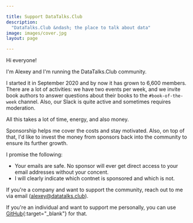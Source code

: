 ```yaml
---

title: Support DataTalks.Club
description:
  "DataTalks.Club &ndash; the place to talk about data"
image: images/cover.jpg
layout: page

---
```



Hi everyone!

I'm Alexey and I'm running the DataTalks.Club community.

I started it in September 2020 and by now it has grown to 6,600 members.
There are a lot of activities: we have two events per week, and we invite book 
authors to answer questions about their books to the `#book-of-the-week` channel.
Also, our Slack is quite active and sometimes requires moderation.

All this takes a lot of time, energy, and also money.

Sponsorship helps me cover the costs and stay motivated. Also, on top of that, I'd like to invest
the money from sponsors back into the community to ensure its further growth.

I promise the following:

* Your emails are safe. No sponsor will ever get direct access to your email
  addresses without your concent. 
* I will clearly indicate which contnet is sponsored and which is not.

If you're a company and want to support the community, reach out to me via email (alexey@datatalks.club).

If you're an individual and want to support me personally, you can use
[GitHub](https://github.com/sponsors/alexeygrigorev){:target="_blank"} for that. 
